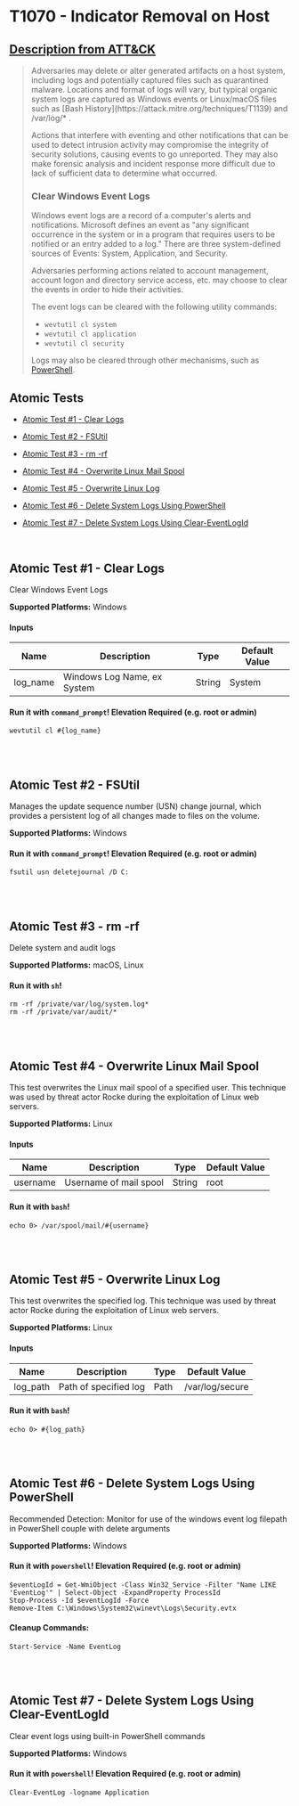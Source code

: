 # T1070 - Indicator Removal on Host
## [Description from ATT&CK](https://attack.mitre.org/wiki/Technique/T1070)
<blockquote>Adversaries may delete or alter generated artifacts on a host system, including logs and potentially captured files such as quarantined malware. Locations and format of logs will vary, but typical organic system logs are captured as Windows events or Linux/macOS files such as [Bash History](https://attack.mitre.org/techniques/T1139) and /var/log/* .

Actions that interfere with eventing and other notifications that can be used to detect intrusion activity may compromise the integrity of security solutions, causing events to go unreported. They may also make forensic analysis and incident response more difficult due to lack of sufficient data to determine what occurred.

### Clear Windows Event Logs

Windows event logs are a record of a computer's alerts and notifications. Microsoft defines an event as "any significant occurrence in the system or in a program that requires users to be notified or an entry added to a log." There are three system-defined sources of Events: System, Application, and Security.
 
Adversaries performing actions related to account management, account logon and directory service access, etc. may choose to clear the events in order to hide their activities.

The event logs can be cleared with the following utility commands:

* <code>wevtutil cl system</code>
* <code>wevtutil cl application</code>
* <code>wevtutil cl security</code>

Logs may also be cleared through other mechanisms, such as [PowerShell](https://attack.mitre.org/techniques/T1086).</blockquote>

## Atomic Tests

- [Atomic Test #1 - Clear Logs](#atomic-test-1---clear-logs)

- [Atomic Test #2 - FSUtil](#atomic-test-2---fsutil)

- [Atomic Test #3 - rm -rf](#atomic-test-3---rm--rf)

- [Atomic Test #4 - Overwrite Linux Mail Spool](#atomic-test-4---overwrite-linux-mail-spool)

- [Atomic Test #5 - Overwrite Linux Log](#atomic-test-5---overwrite-linux-log)

- [Atomic Test #6 - Delete System Logs Using PowerShell](#atomic-test-6---delete-system-logs-using-powershell)

- [Atomic Test #7 - Delete System Logs Using Clear-EventLogId](#atomic-test-7---delete-system-logs-using-clear-eventlogid)


<br/>

## Atomic Test #1 - Clear Logs
Clear Windows Event Logs

**Supported Platforms:** Windows


#### Inputs
| Name | Description | Type | Default Value | 
|------|-------------|------|---------------|
| log_name | Windows Log Name, ex System | String | System|


#### Run it with `command_prompt`!  Elevation Required (e.g. root or admin) 
```
wevtutil cl #{log_name}
```



<br/>
<br/>

## Atomic Test #2 - FSUtil
Manages the update sequence number (USN) change journal, which provides a persistent log of all changes made to files on the volume.

**Supported Platforms:** Windows



#### Run it with `command_prompt`!  Elevation Required (e.g. root or admin) 
```
fsutil usn deletejournal /D C:
```



<br/>
<br/>

## Atomic Test #3 - rm -rf
Delete system and audit logs

**Supported Platforms:** macOS, Linux



#### Run it with `sh`! 
```
rm -rf /private/var/log/system.log*
rm -rf /private/var/audit/*
```



<br/>
<br/>

## Atomic Test #4 - Overwrite Linux Mail Spool
This test overwrites the Linux mail spool of a specified user. This technique was used by threat actor Rocke during the exploitation of Linux web servers.

**Supported Platforms:** Linux


#### Inputs
| Name | Description | Type | Default Value | 
|------|-------------|------|---------------|
| username | Username of mail spool | String | root|


#### Run it with `bash`! 
```
echo 0> /var/spool/mail/#{username}
```



<br/>
<br/>

## Atomic Test #5 - Overwrite Linux Log
This test overwrites the specified log. This technique was used by threat actor Rocke during the exploitation of Linux web servers.

**Supported Platforms:** Linux


#### Inputs
| Name | Description | Type | Default Value | 
|------|-------------|------|---------------|
| log_path | Path of specified log | Path | /var/log/secure|


#### Run it with `bash`! 
```
echo 0> #{log_path}
```



<br/>
<br/>

## Atomic Test #6 - Delete System Logs Using PowerShell
Recommended Detection: Monitor for use of the windows event log filepath in PowerShell couple with delete arguments

**Supported Platforms:** Windows



#### Run it with `powershell`!  Elevation Required (e.g. root or admin) 
```
$eventLogId = Get-WmiObject -Class Win32_Service -Filter "Name LIKE 'EventLog'" | Select-Object -ExpandProperty ProcessId
Stop-Process -Id $eventLogId -Force
Remove-Item C:\Windows\System32\winevt\Logs\Security.evtx
```


#### Cleanup Commands:
```
Start-Service -Name EventLog
```

<br/>
<br/>

## Atomic Test #7 - Delete System Logs Using Clear-EventLogId
Clear event logs using built-in PowerShell commands

**Supported Platforms:** Windows



#### Run it with `powershell`!  Elevation Required (e.g. root or admin) 
```
Clear-EventLog -logname Application
```



<br/>
